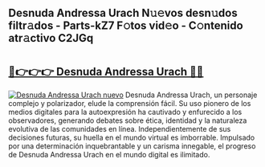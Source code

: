 ## Desnuda Andressa Urach N𝚞𝚎vos desn𝚞dos filtr𝚊dos - Parts-kZ7 F𝚘tos vid𝚎o - C𝚘ntenido atr𝚊ctivo C2JGq

# <h2><a href="http://mb4wy13.tromn.icu/?c=Desnuda+Andressa+Urach">🔗👉👉👉 Desnuda Andressa Urach 🔗🔗</a></h2>

[![Desnuda Andressa Urach nuevo](https://i.imgur.com/pEAQMta.gif)](http://mb4wy13.tromn.icu/?c=Desnuda+Andressa+Urach)
Desnuda Andressa Urach, un personaje complejo y polarizador, elude la comprensión fácil. Su uso pionero de los medios digitales para la autoexpresión ha cautivado y enfurecido a los observadores, generando debates sobre ética, identidad y la naturaleza evolutiva de las comunidades en línea. Independientemente de sus decisiones futuras, su huella en el mundo virtual es imborrable. Impulsado por una determinación inquebrantable y un carisma innegable, el progreso de Desnuda Andressa Urach en el mundo digital es ilimitado.
